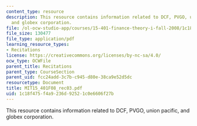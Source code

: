 ```yaml
---
content_type: resource
description: This resource contains information related to DCF, PVGO, union pacific,
  and globex corporation.
file: /ol-ocw-studio-app/courses/15-401-finance-theory-i-fall-2008/1c18f475f4a9236d92521c0e6606f27b_MIT15_401F08_rec03.pdf
file_size: 130477
file_type: application/pdf
learning_resource_types:
- Recitations
license: https://creativecommons.org/licenses/by-nc-sa/4.0/
ocw_type: OCWFile
parent_title: Recitations
parent_type: CourseSection
parent_uid: fcc24add-3c7b-c945-d80e-38ca9e52d5dc
resourcetype: Document
title: MIT15_401F08_rec03.pdf
uid: 1c18f475-f4a9-236d-9252-1c0e6606f27b
---
```

This resource contains information related to DCF, PVGO, union pacific, and globex corporation.